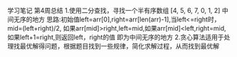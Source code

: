 学习笔记
第4周总结
1.使用二分查找，寻找一个半有序数组 [4, 5, 6, 7, 0, 1, 2] 中间无序的地方
思路:初始值left=arr[0],right=arr[len(arr)-1],当left<=right时，mid=(left+right)/2,
如果arr[mid]>right,left=mid,如果arr[mid]<left,right=mid,如果left+1=right,则返回left，right的值
即为中间无序的地方
2.贪心算法适用于处理找最优解得问题，根据题目找到一些规律，简化求解过程，从而找到最优解